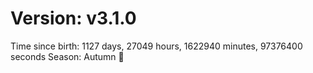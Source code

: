 # Version: v3.1.0
Time since birth: 1127 days, 27049 hours, 1622940 minutes, 97376400 seconds
Season: Autumn 🍁
